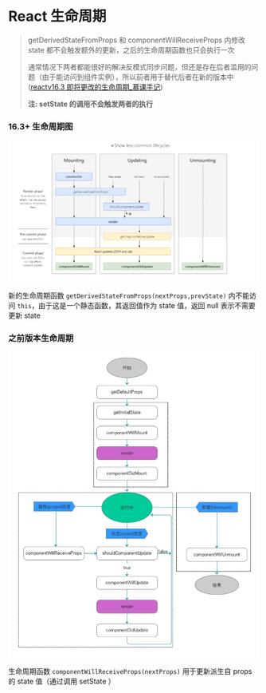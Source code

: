 # React 生命周期

> getDerivedStateFromProps 和 componentWillReceiveProps 内修改 state 都不会触发额外的更新，之后的生命周期函数也只会执行一次
>
> 通常情况下两者都能很好的解决反模式同步问题，但还是存在后者滥用的问题（由于能访问到组件实例），所以前者用于替代后者在新的版本中 ([reactv16.3 即将更改的生命周期\_慕课手记](https://www.imooc.com/article/27954?block_id=tuijian_wz))
>
> **注: setState 的调用不会触发两者的执行**

### 16.3+ 生命周期图

![16.3生命周期图](https://github.com/dobble11/aseets/blob/master/3.png)

新的生命周期函数 `getDerivedStateFromProps(nextProps,prevState)` 内不能访问 `this`，由于这是一个静态函数，其返回值作为 state 值，返回 null 表示不需要更新 state

### 之前版本生命周期

![生命周期图](https://github.com/dobble11/aseets/blob/master/4.jpg)

生命周期函数 `componentWillReceiveProps(nextProps)` 用于更新派生自 props 的 state 值（通过调用 setState ）
